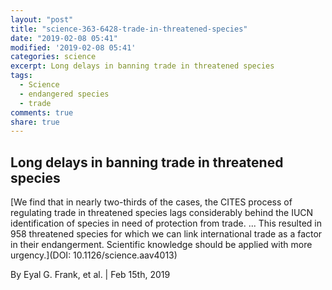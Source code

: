 ```yaml
---
layout: "post"
title: "science-363-6428-trade-in-threatened-species"
date: "2019-02-08 05:41"
modified: '2019-02-08 05:41'
categories: science
excerpt: Long delays in banning trade in threatened species
tags:
  - Science
  - endangered species
  - trade
comments: true
share: true
---
```


## Long delays in banning trade in threatened species

[We find that in nearly two-thirds of the cases, the CITES process of regulating trade in threatened species lags considerably behind the IUCN identification of species in need of protection from trade. ... This resulted in 958 threatened species for which we can link international trade as a factor in their endangerment. Scientific knowledge should be applied with more urgency.](DOI: 10.1126/science.aav4013)

By Eyal G. Frank, et al. | Feb 15th, 2019
